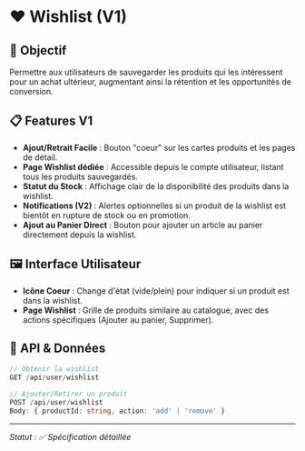 # ❤️ Wishlist (V1)

## 🎯 Objectif

Permettre aux utilisateurs de sauvegarder les produits qui les intéressent pour un achat ultérieur, augmentant ainsi la rétention et les opportunités de conversion.

## 📋 Features V1

- **Ajout/Retrait Facile** : Bouton "coeur" sur les cartes produits et les pages de détail.
- **Page Wishlist dédiée** : Accessible depuis le compte utilisateur, listant tous les produits sauvegardés.
- **Statut du Stock** : Affichage clair de la disponibilité des produits dans la wishlist.
- **Notifications (V2)** : Alertes optionnelles si un produit de la wishlist est bientôt en rupture de stock ou en promotion.
- **Ajout au Panier Direct** : Bouton pour ajouter un article au panier directement depuis la wishlist.

## 🖼️ Interface Utilisateur

- **Icône Coeur** : Change d'état (vide/plein) pour indiquer si un produit est dans la wishlist.
- **Page Wishlist** : Grille de produits similaire au catalogue, avec des actions spécifiques (Ajouter au panier, Supprimer).

## 📡 API & Données

```typescript
// Obtenir la wishlist
GET /api/user/wishlist

// Ajouter/Retirer un produit
POST /api/user/wishlist
Body: { productId: string, action: 'add' | 'remove' }
```

---
*Statut : ✅ Spécification détaillée*